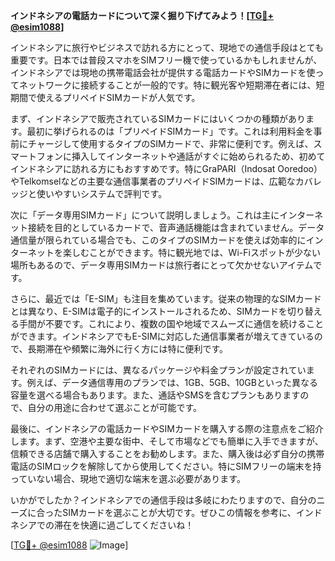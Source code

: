 **インドネシアの電話カードについて深く掘り下げてみよう！[[TG💪+ @esim1088](https://t.me/s/esim1088)]**

インドネシアに旅行やビジネスで訪れる方にとって、現地での通信手段はとても重要です。日本では普段スマホをSIMフリー機で使っているかもしれませんが、インドネシアでは現地の携帯電話会社が提供する電話カードやSIMカードを使ってネットワークに接続することが一般的です。特に観光客や短期滞在者には、短期間で使えるプリペイドSIMカードが人気です。

まず、インドネシアで販売されているSIMカードにはいくつかの種類があります。最初に挙げられるのは「プリペイドSIMカード」です。これは利用料金を事前にチャージして使用するタイプのSIMカードで、非常に便利です。例えば、スマートフォンに挿入してインターネットや通話がすぐに始められるため、初めてインドネシアに訪れる方にもおすすめです。特にGraPARI（Indosat Ooredoo）やTelkomselなどの主要な通信事業者のプリペイドSIMカードは、広範なカバレッジと使いやすいシステムで評判です。

次に「データ専用SIMカード」について説明しましょう。これは主にインターネット接続を目的としているカードで、音声通話機能は含まれていません。データ通信量が限られている場合でも、このタイプのSIMカードを使えば効率的にインターネットを楽しむことができます。特に観光地では、Wi-Fiスポットが少ない場所もあるので、データ専用SIMカードは旅行者にとって欠かせないアイテムです。

さらに、最近では「E-SIM」も注目を集めています。従来の物理的なSIMカードとは異なり、E-SIMは電子的にインストールされるため、SIMカードを切り替える手間が不要です。これにより、複数の国や地域でスムーズに通信を続けることができます。インドネシアでもE-SIMに対応した通信事業者が増えてきているので、長期滞在や頻繁に海外に行く方には特に便利です。

それぞれのSIMカードには、異なるパッケージや料金プランが設定されています。例えば、データ通信専用のプランでは、1GB、5GB、10GBといった異なる容量を選べる場合もあります。また、通話やSMSを含むプランもありますので、自分の用途に合わせて選ぶことが可能です。

最後に、インドネシアの電話カードやSIMカードを購入する際の注意点をご紹介します。まず、空港や主要な街中、そして市場などでも簡単に入手できますが、信頼できる店舗で購入することをお勧めします。また、購入後は必ず自分の携帯電話のSIMロックを解除してから使用してください。特にSIMフリーの端末を持っていない場合、現地で適切な端末を選ぶ必要があります。

いかがでしたか？インドネシアでの通信手段は多岐にわたりますので、自分のニーズに合ったSIMカードを選ぶことが大切です。ぜひこの情報を参考に、インドネシアでの滞在を快適に過ごしてくださいね！

[[TG💪+ @esim1088](https://t.me/s/esim1088) ![Image](https://i.postimg.cc/Y0z9fWf4/image.png)]